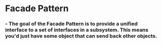 # Facade Pattern
### - The goal of the Facade Pattern is to provide a unified interface to a set of interfaces in a subsystem. This means you'd just have some object that can send back other objects.
